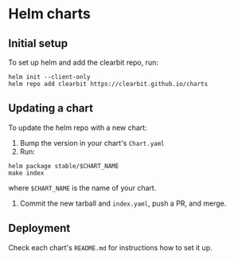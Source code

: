 # Helm charts

## Initial setup

To set up helm and add the clearbit repo, run:

```
helm init --client-only
helm repo add clearbit https://clearbit.github.io/charts
```

## Updating a chart

To update the helm repo with a new chart:


1. Bump the version in your chart's `Chart.yaml`
1. Run:
```
helm package stable/$CHART_NAME
make index
```
   where `$CHART_NAME` is the name of your chart.
1. Commit the new tarball and `index.yaml`, push a PR, and merge.


## Deployment

Check each chart's `README.md` for instructions how to set it up.
